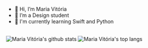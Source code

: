- 👋 Hi, I’m Maria Vitória
- 💞️ I’m a Design student
- 🌱 I'm currently learning Swift and Python

##

<a><img align="center" src="https://github-readme-stats.vercel.app/api?username=mvbandeira&show_icons=true&include_all_commits=true&count_private=true&theme=buefy&hide_border=true" alt="Maria Vitória's github stats" /></a> <a><img align="center" src="https://github-readme-stats.vercel.app/api/top-langs/?username=mvbandeira&layout=compact&theme=buefy&hide_border=true" alt="Maria Vitória's top langs" /></a>

<!---
mvbandeira/mvbandeira is a ✨ special ✨ repository because its `README.md` (this file) appears on your GitHub profile.
You can click the Preview link to take a look at your changes.
--->

